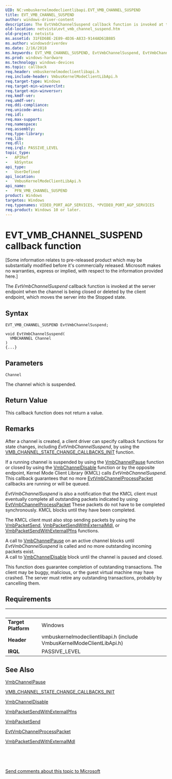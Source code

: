 ```yaml
---
UID: NC:vmbuskernelmodeclientlibapi.EVT_VMB_CHANNEL_SUSPEND
title: EVT_VMB_CHANNEL_SUSPEND
author: windows-driver-content
description: The EvtVmbChannelSuspend callback function is invoked at the server endpoint when the channel is being closed or deleted by the client endpoint, which moves the server into the Stopped state.
old-location: netvista\evt_vmb_channel_suspend.htm
old-project: netvista
ms.assetid: 31FED6BE-2E89-4D36-A833-9144AD61B885
ms.author: windowsdriverdev
ms.date: 2/16/2018
ms.keywords: EVT_VMB_CHANNEL_SUSPEND, EvtVmbChannelSuspend, EvtVmbChannelSuspend callback function [Network Drivers Starting with Windows Vista], PFN_VMB_CHANNEL_SUSPEND, PFN_VMB_CHANNEL_SUSPEND callback function pointer [Network Drivers Starting with Windows Vista], netvista.evt_vmb_channel_suspend, vmbuskernelmodeclientlibapi/EvtVmbChannelSuspend
ms.prod: windows-hardware
ms.technology: windows-devices
ms.topic: callback
req.header: vmbuskernelmodeclientlibapi.h
req.include-header: VmbusKernelModeClientLibApi.h
req.target-type: Windows
req.target-min-winverclnt: 
req.target-min-winversvr: 
req.kmdf-ver: 
req.umdf-ver: 
req.ddi-compliance: 
req.unicode-ansi: 
req.idl: 
req.max-support: 
req.namespace: 
req.assembly: 
req.type-library: 
req.lib: 
req.dll: 
req.irql: PASSIVE_LEVEL
topic_type:
-	APIRef
-	kbSyntax
api_type:
-	UserDefined
api_location:
-	VmbusKernelModeClientLibApi.h
api_name:
-	PFN_VMB_CHANNEL_SUSPEND
product: Windows
targetos: Windows
req.typenames: VIDEO_PORT_AGP_SERVICES, *PVIDEO_PORT_AGP_SERVICES
req.product: Windows 10 or later.
---
```



# EVT_VMB_CHANNEL_SUSPEND callback function
<p class="CCE_Message">[Some information relates to pre-released product which may be substantially modified before it's commercially released. Microsoft makes no warranties, express or implied, with respect to the information provided here.]

The <i>EvtVmbChannelSuspend</i> callback function is invoked at the server endpoint when the channel is being
closed or deleted by the client endpoint, which moves the server into the Stopped
state.

## Syntax

```
EVT_VMB_CHANNEL_SUSPEND EvtVmbChannelSuspend;

void EvtVmbChannelSuspend(
  VMBCHANNEL Channel
)
{...}
```

## Parameters

`Channel`

The channel which is suspended.


## Return Value

This callback function does not return a value.

## Remarks

After a channel is created, a client driver can specify callback functions for state changes, including  <i>EvtVmbChannelSuspend</i>, by using the <a href="..\vmbuskernelmodeclientlibapi\nf-vmbuskernelmodeclientlibapi-vmb_channel_state_change_callbacks_init.md">VMB_CHANNEL_STATE_CHANGE_CALLBACKS_INIT</a> function.

If a running channel is suspended by using the <a href="..\vmbuskernelmodeclientlibapi\nf-vmbuskernelmodeclientlibapi-vmbchannelpause.md">VmbChannelPause</a> function or closed by using the <a href="..\vmbuskernelmodeclientlibapi\nf-vmbuskernelmodeclientlibapi-vmbchanneldisable.md">VmbChannelDisable</a> function or by the opposite endpoint, Kernel Mode Client Library (KMCL) calls <i>EvtVmbChannelSuspend</i>.  This callback guarantees that no more 
<a href="..\vmbuskernelmodeclientlibapi\nc-vmbuskernelmodeclientlibapi-evt_vmb_channel_process_packet.md">EvtVmbChannelProcessPacket</a> callbacks are running or will be queued.

<i>EvtVmbChannelSuspend</i> is also a 
notification that the KMCL client must eventually complete all outstanding 
packets indicated by using  <a href="..\vmbuskernelmodeclientlibapi\nc-vmbuskernelmodeclientlibapi-evt_vmb_channel_process_packet.md">EvtVmbChannelProcessPacket</a> These packets do 
not have to be completed synchronously.  KMCL blocks until they have 
been completed.  

The KMCL client must also stop sending packets by using the <a href="..\vmbuskernelmodeclientlibapi\nf-vmbuskernelmodeclientlibapi-vmbpacketsend.md">VmbPacketSend</a>, <a href="..\vmbuskernelmodeclientlibapi\nf-vmbuskernelmodeclientlibapi-vmbpacketsendwithexternalmdl.md">VmbPacketSendWithExternalMdl</a>, or <a href="..\vmbuskernelmodeclientlibapi\nf-vmbuskernelmodeclientlibapi-vmbpacketsendwithexternalpfns.md">VmbPacketSendWithExternalPfns</a> functions.  



A call to <a href="..\vmbuskernelmodeclientlibapi\nf-vmbuskernelmodeclientlibapi-vmbchannelpause.md">VmbChannelPause</a> on an active channel blocks until 
<i>EvtVmbChannelSuspend</i> is called and no more outstanding incoming packets exist.  
A call to <a href="..\vmbuskernelmodeclientlibapi\nf-vmbuskernelmodeclientlibapi-vmbchanneldisable.md">VmbChannelDisable</a> block until the channel is paused and closed.

This function does guarantee completion of outstanding transactions.  The client may be buggy, malicious,
or the guest virtual machine may have crashed.  The server must retire any outstanding transactions, probably by cancelling them.

## Requirements
| &nbsp; | &nbsp; |
| ---- |:---- |
| **Target Platform** | Windows |
| **Header** | vmbuskernelmodeclientlibapi.h (include VmbusKernelModeClientLibApi.h) |
| **IRQL** | PASSIVE_LEVEL |

## See Also

<a href="..\vmbuskernelmodeclientlibapi\nf-vmbuskernelmodeclientlibapi-vmbchannelpause.md">VmbChannelPause</a>



<a href="..\vmbuskernelmodeclientlibapi\nf-vmbuskernelmodeclientlibapi-vmb_channel_state_change_callbacks_init.md">VMB_CHANNEL_STATE_CHANGE_CALLBACKS_INIT</a>



<a href="..\vmbuskernelmodeclientlibapi\nf-vmbuskernelmodeclientlibapi-vmbchanneldisable.md">VmbChannelDisable</a>



<a href="..\vmbuskernelmodeclientlibapi\nf-vmbuskernelmodeclientlibapi-vmbpacketsendwithexternalpfns.md">VmbPacketSendWithExternalPfns</a>



<a href="..\vmbuskernelmodeclientlibapi\nf-vmbuskernelmodeclientlibapi-vmbpacketsend.md">VmbPacketSend</a>



<a href="..\vmbuskernelmodeclientlibapi\nc-vmbuskernelmodeclientlibapi-evt_vmb_channel_process_packet.md">EvtVmbChannelProcessPacket</a>



<a href="..\vmbuskernelmodeclientlibapi\nf-vmbuskernelmodeclientlibapi-vmbpacketsendwithexternalmdl.md">VmbPacketSendWithExternalMdl</a>



 

 

<a href="mailto:wsddocfb@microsoft.com?subject=Documentation%20feedback [netvista\netvista]:%20EVT_VMB_CHANNEL_SUSPEND callback function%20 RELEASE:%20(2/16/2018)&amp;body=%0A%0APRIVACY STATEMENT%0A%0AWe use your feedback to improve the documentation. We don't use your email address for any other purpose, and we'll remove your email address from our system after the issue that you're reporting is fixed. While we're working to fix this issue, we might send you an email message to ask for more info. Later, we might also send you an email message to let you know that we've addressed your feedback.%0A%0AFor more info about Microsoft's privacy policy, see http://privacy.microsoft.com/en-us/default.aspx." title="Send comments about this topic to Microsoft">Send comments about this topic to Microsoft</a>